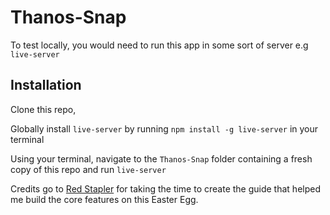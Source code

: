 # Thanos-Snap

To test locally, you would need to run this app in some sort of server e.g `live-server`

## Installation
Clone this repo,

Globally install `live-server` by running `npm install -g live-server` in your terminal

Using your terminal, navigate to the `Thanos-Snap` folder containing a fresh copy of this repo and run `live-server`

Credits go to [Red Stapler](https://redstapler.co) for taking the time to create the guide that helped me build the core features on this Easter Egg.
